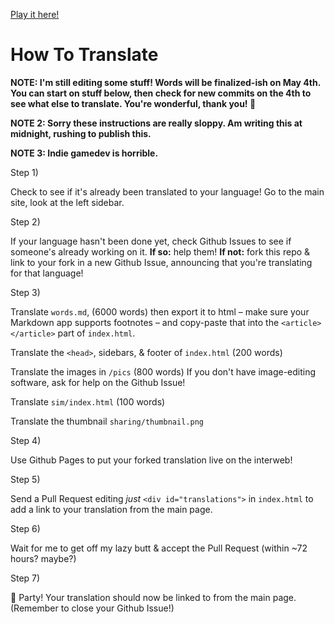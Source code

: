 [Play it here!](https://ncase.me/covid-19/)

# How To Translate

**NOTE: I'm still editing some stuff! Words will be finalized-ish on May 4th.
You can start on stuff below, then check for new commits on the 4th to see what else to
translate. You're wonderful, thank you! 💖**

**NOTE 2: Sorry these instructions are really sloppy. Am writing this at midnight, rushing
to publish this.**

**NOTE 3: Indie gamedev is horrible.**

Step 1)

Check to see if it's already been translated to your language!
Go to the main site, look at the left sidebar.

Step 2)

If your language hasn't been done yet, check Github Issues to see if someone's already working on it.
**If so:** help them!
**If not:** fork this repo & link to your fork in a new Github Issue,
announcing that you're translating for that language!

Step 3)

Translate `words.md`, (6000 words) then export it to html
– make sure your Markdown app supports footnotes –
and copy-paste that into the `<article></article>` part of `index.html`.

Translate the `<head>`, sidebars, & footer of `index.html` (200 words)

Translate the images in `/pics` (800 words)
If you don't have image-editing software, ask for help on the Github Issue!

Translate `sim/index.html` (100 words)

Translate the thumbnail `sharing/thumbnail.png`

Step 4)

Use Github Pages to put your forked translation live on the interweb!

Step 5)

Send a Pull Request editing *just* `<div id="translations">` in `index.html`
to add a link to your translation from the main page.

Step 6)

Wait for me to get off my lazy butt & accept the Pull Request (within \~72 hours? maybe?)

Step 7)

🎉 Party! Your translation should now be linked to from the main page.
(Remember to close your Github Issue!)
